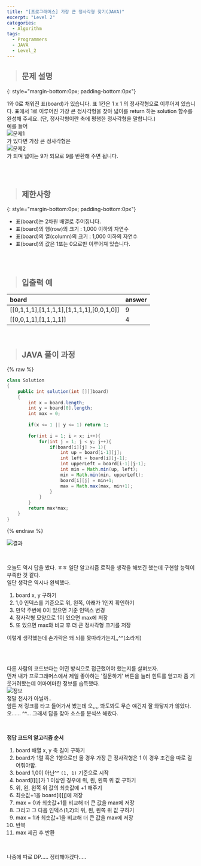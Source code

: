 ```yaml
---
title: "[프로그래머스] 가장 큰 정사각형 찾기(JAVA)"
excerpt: "Level 2"
categories: 
  - Algorithm
tags: 
  - Programmers
  - JAVA
  - Level_2
---
```



> ## 문제 설명
{: style="margin-bottom:0px; padding-bottom:0px"}

1와 0로 채워진 표(board)가 있습니다. 표 1칸은 1 x 1 의 정사각형으로 이루어져 있습니다. 표에서 1로 이루어진 가장 큰 정사각형을 찾아 넓이를 return 하는 solution 함수를 완성해 주세요. (단, 정사각형이란 축에 평행한 정사각형을 말합니다.)<br> 예를 들어 <br> ![문제1](https://user-images.githubusercontent.com/70805241/122673960-ff9fc280-d20d-11eb-9bfb-286f81c130e4.png) <br> 가 있다면 가장 큰 정사각형은 <br> ![문제2](https://user-images.githubusercontent.com/70805241/122673968-0f1f0b80-d20e-11eb-8d00-17022c029164.png) <br> 가 되며 넓이는 9가 되므로 9를 반환해 주면 됩니다. <br>

<br><br>


> ## 제한사항
{: style="margin-bottom:0px; padding-bottom:0px"}

- 표(board)는 2차원 배열로 주어집니다.
- 표(board)의 행(row)의 크기 : 1,000 이하의 자연수
- 표(board)의 열(column)의 크기 : 1,000 이하의 자연수
- 표(board)의 값은 1또는 0으로만 이루어져 있습니다.


<br>
<br>


> ## 입출력 예

|board|answer|
|:------|:------|
|[[0,1,1,1],[1,1,1,1],[1,1,1,1],[0,0,1,0]]|9|
|[[0,0,1,1],[1,1,1,1]]|4|


<br>

> ## JAVA 풀이 과정

{% raw %}

```java
class Solution
{
    public int solution(int [][]board)
    {   
        int x = board.length;
        int y = board[0].length;
        int max = 0;
        
        if(x <= 1 || y <= 1) return 1;
        
        for(int i = 1; i < x; i++){
            for(int j = 1; j < y; j++){
                if(board[i][j] >= 1){
                    int up = board[i-1][j];
                    int left = board[i][j-1];
                    int upperLeft = board[i-1][j-1];
                    int min = Math.min(up, left);
                    min = Math.min(min, upperLeft);
                    board[i][j] = min+1;
                    max = Math.max(max, min+1);
                }
            }
        }
        return max*max;
    }
}
```

{% endraw %}


![결과](https://user-images.githubusercontent.com/70805241/122674011-4d1c2f80-d20e-11eb-8854-b7a8231c4db2.png)

 <br>


오늘도 역시 답을 봤다. ㅎㅎ 일단 알고리즘 로직을 생각을 해보긴 했는데 구현할 능력이 부족한 것 같다. <br>
일단 생각은 역시나 완벽했다.
1. board x, y 구하기
2. 1,0 인덱스를 기준으로 위, 왼쪽, 아래가 1인지 확인하기
3. 만약 주변에 0이 있으면 기준 인덱스 변경
4. 정사각형 모양으로 1이 있으면 max에 저장
5. 또 있으면 max와 비교 후 더 큰 정사각형 크기를 저장

이렇게 생각했는데 손가락은 왜 뇌를 못따라가는지,,^^(소라게)

<br><br>

다른 사람의 코드보다는 어떤 방식으로 접근했어야 했는지를 살펴보자. <br>
먼저 내가 프로그래머스에서 제일 좋아하는 '질문하기' 버튼을 눌러 힌트를 얻고자 좀 기웃거려봤는데 어마어마한 정보를 습득했다. <br>  ![정보](https://user-images.githubusercontent.com/70805241/122674203-04b14180-d20f-11eb-9b0a-95e73ad6392a.png) <br> 정말 천사가 아닐까.. <br> 암튼 저 링크를 타고 들어가서 봤는데 오,,,, 봐도봐도 무슨 얘긴지 잘 와닿지가 않았다. 오...... ^^... 그래서 답을 찾아 소스를 분석쓰 해봤다. <br>

<br>

**정답 코드의 알고리즘 순서**
1. board 배열 x, y 축 길이 구하기
2. board가 1렬 혹은 1행으로만 올 경우 가장 큰 정사각형은 1 이 경우 조건을 따로 걸어줘야함.
3. board 1,0이 아닌^^ `(1, 1)` 기준으로 시작
4. board[i][j]가 1 이상인 경우에 위, 왼, 왼쪽 위 값 구하기
5. 위, 왼, 왼쪽 위 값의 최솟값에 +1 해주기
6. 최솟값+1을 board[i][j]에 저장
7. max = 0과 최솟값+1를 비교해 더 큰 값을 max에 저장
8. 그리고 그 다음 인덱스(1,2)의 위, 왼, 왼쪽 위 값 구하기
9. max = 1과 최솟값+1을 비교해 더 큰 값을 max에 저장
10. 반복
11. max 제곱 후 반환


<br>

나중에 따로 DP..... 정리해야겠다.....<br>